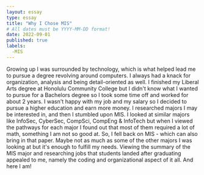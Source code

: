 ```yaml
---
layout: essay
type: essay
title: "Why I Chose MIS"
# All dates must be YYYY-MM-DD format!
date: 2022-09-01
published: true
labels:
  -MIS
---
```

Growing up I was surrounded by technology, which is what helped lead me to pursue a degree revolving around computers. I always had a knack for organization, analysis and being detail-oriented as well. I finished my Liberal Arts degree at Honolulu Community College but I didn't know what I wanted to pursue for a Bachelors degree so I took some time off and worked for about 2 years. I wasn't happy with my job and my salary so I decided to pursue a higher education and earn more money. I researched majors I may be interested in, and then I stumbled upon MIS. I looked at similar majors like InfoSec, CyberSec, CompSci, CompEng & InfoTech but when I viewed the pathways for each major I found out that most of them required a lot of math, something I am not so good at. So, I fell back on MIS - which can also bring in that paper. Maybe not as much as some of the other majors I was looking at but it's enough to fulfill my needs. Viewing the summary of the MIS major and researching jobs that students landed after graduating appealed to me, namely the coding and organizational aspect of it all. And here I am!
